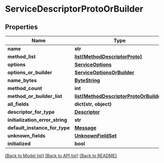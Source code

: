 # ServiceDescriptorProtoOrBuilder

## Properties
Name | Type | Description | Notes
------------ | ------------- | ------------- | -------------
**name** | **str** |  | [optional] 
**method_list** | [**list[MethodDescriptorProto]**](MethodDescriptorProto.md) |  | [optional] 
**options** | [**ServiceOptions**](ServiceOptions.md) |  | [optional] 
**options_or_builder** | [**ServiceOptionsOrBuilder**](ServiceOptionsOrBuilder.md) |  | [optional] 
**name_bytes** | [**ByteString**](ByteString.md) |  | [optional] 
**method_count** | **int** |  | [optional] 
**method_or_builder_list** | [**list[MethodDescriptorProtoOrBuilder]**](MethodDescriptorProtoOrBuilder.md) |  | [optional] 
**all_fields** | **dict(str, object)** |  | [optional] 
**descriptor_for_type** | [**Descriptor**](Descriptor.md) |  | [optional] 
**initialization_error_string** | **str** |  | [optional] 
**default_instance_for_type** | [**Message**](Message.md) |  | [optional] 
**unknown_fields** | [**UnknownFieldSet**](UnknownFieldSet.md) |  | [optional] 
**initialized** | **bool** |  | [optional] 

[[Back to Model list]](../README.md#documentation-for-models) [[Back to API list]](../README.md#documentation-for-api-endpoints) [[Back to README]](../README.md)

